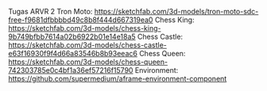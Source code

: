 Tugas ARVR 2
Tron Moto: https://sketchfab.com/3d-models/tron-moto-sdc-free-f9681dfbbbbd49c8b8f444d667319ea0
Chess King: https://sketchfab.com/3d-models/chess-king-9b749bfbb7614a02b6922b01e14e18a5
Chess Castle: https://sketchfab.com/3d-models/chess-castle-e63f16930f9f4d66a83546b8b93eeac6
Chess Queen: https://sketchfab.com/3d-models/chess-queen-742303785e0c4bf1a36ef57216f15790
Environment: https://github.com/supermedium/aframe-environment-component
